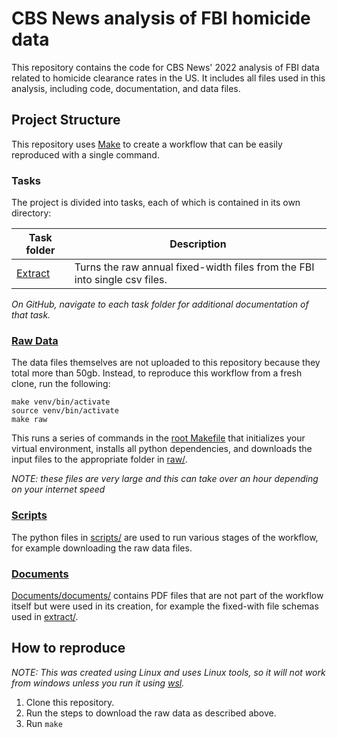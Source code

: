 # CBS News analysis of FBI homicide data

This repository contains the code for CBS News' 2022 analysis of FBI data related to homicide clearance rates in the US. It includes all files used in this analysis, including code, documentation, and data files. 

## Project Structure

This repository uses [Make](https://www.gnu.org/software/make/) to create a workflow that can be easily reproduced with a single command. 

### Tasks

The project is divided into tasks, each of which is contained in its own directory:

| Task folder         | Description                                                                |
| ------------------- | -------------------------------------------------------------------------- |
| [Extract](extract/) | Turns the raw annual fixed-width files from the FBI into single csv files. |

*On GitHub, navigate to each task folder for additional documentation of that task.*

### [Raw Data](raw/)

The data files themselves are not uploaded to this repository because they total more than 50gb. Instead, to reproduce this workflow from a fresh clone, run the following:

```shell
make venv/bin/activate
source venv/bin/activate
make raw
```

This runs a series of commands in the [root Makefile](Makefile) that initializes your virtual environment, installs all python dependencies, and downloads the input files to the appropriate folder in [raw/](raw/).

*NOTE: these files are very large and this can take over an hour depending on your internet speed*

### [Scripts](scripts/)

The python files in [scripts/](scripts/) are used to run various stages of the workflow, for example downloading the raw data files. 

### [Documents](static/)

[Documents/documents/](documents/) contains PDF files that are not part of the workflow itself but were used in its creation, for example the fixed-with file schemas used in [extract/](extract/).

## How to reproduce

*NOTE: This was created using Linux and uses Linux tools, so it will not work from windows unless you run it using [wsl](https://docs.microsoft.com/en-us/windows/wsl/about).*

1. Clone this repository.
2. Run the steps to download the raw data as described above.
3. Run `make`

